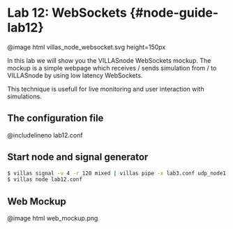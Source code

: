 # Lab 12: WebSockets {#node-guide-lab12}

@image html villas_node_websocket.svg height=150px

In this lab we will show you the VILLASnode WebSockets mockup.
The mockup is a simple webpage which receives / sends simulation from / to VILLASnode by using low latency WebSockets.

This technique is usefull for live monitoring and user interaction with simulations.

## The configuration file

@includelineno lab12.conf

## Start node and signal generator

```bash
$ villas signal -v 4 -r 120 mixed | villas pipe -x lab3.conf udp_node1 &
$ villas node lab12.conf
```

## Web Mockup

@image html web_mockup.png
